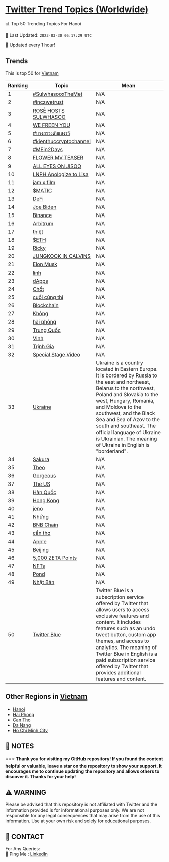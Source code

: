 [Twitter Trend Topics (Worldwide)](https://github.com/ErcinDedeoglu/Twitter-Trend-Topics)
==========


📊 Top 50 Trending Topics For Hanoi

📆 Last Updated: `2023-03-30 05:17:29 UTC`

🔧 Updated every 1 hour!


## Trends

This is top 50 for [Vietnam](</Vietnam>)

| Ranking | Topic | Mean |
| ------- | ------------ | ------------ |
| 1 | [#SulwhasooxTheMet](http://twitter.com/search?q=%23SulwhasooxTheMet) | N/A |
| 2 | [#inczwetrust](http://twitter.com/search?q=%23inczwetrust) | N/A |
| 3 | [ROSÉ HOSTS SULWHASOO](http://twitter.com/search?q=ROS%c3%89+HOSTS+SULWHASOO) | N/A |
| 4 | [WE FREEN YOU](http://twitter.com/search?q=WE+FREEN+YOU) | N/A |
| 5 | [#บวงสรวงดับแสงรวี](http://twitter.com/search?q=%23%e0%b8%9a%e0%b8%a7%e0%b8%87%e0%b8%aa%e0%b8%a3%e0%b8%a7%e0%b8%87%e0%b8%94%e0%b8%b1%e0%b8%9a%e0%b9%81%e0%b8%aa%e0%b8%87%e0%b8%a3%e0%b8%a7%e0%b8%b5) | N/A |
| 6 | [#kienthuccryptochannel](http://twitter.com/search?q=%23kienthuccryptochannel) | N/A |
| 7 | [#MEin2Days](http://twitter.com/search?q=%23MEin2Days) | N/A |
| 8 | [FLOWER MV TEASER](http://twitter.com/search?q=FLOWER+MV+TEASER) | N/A |
| 9 | [ALL EYES ON JISOO](http://twitter.com/search?q=ALL+EYES+ON+JISOO) | N/A |
| 10 | [LNPH Apologize to Lisa](http://twitter.com/search?q=LNPH+Apologize+to+Lisa) | N/A |
| 11 | [jam x film](http://twitter.com/search?q=jam+x+film) | N/A |
| 12 | [$MATIC](http://twitter.com/search?q=%24MATIC) | N/A |
| 13 | [DeFi](http://twitter.com/search?q=DeFi) | N/A |
| 14 | [Joe Biden](http://twitter.com/search?q=Joe+Biden) | N/A |
| 15 | [Binance](http://twitter.com/search?q=Binance) | N/A |
| 16 | [Arbitrum](http://twitter.com/search?q=Arbitrum) | N/A |
| 17 | [thiệt](http://twitter.com/search?q=thi%e1%bb%87t) | N/A |
| 18 | [$ETH](http://twitter.com/search?q=%24ETH) | N/A |
| 19 | [Ricky](http://twitter.com/search?q=Ricky) | N/A |
| 20 | [JUNGKOOK IN CALVINS](http://twitter.com/search?q=JUNGKOOK+IN+CALVINS) | N/A |
| 21 | [Elon Musk](http://twitter.com/search?q=Elon+Musk) | N/A |
| 22 | [linh](http://twitter.com/search?q=linh) | N/A |
| 23 | [dApps](http://twitter.com/search?q=dApps) | N/A |
| 24 | [Chốt](http://twitter.com/search?q=Ch%e1%bb%91t) | N/A |
| 25 | [cuối cùng thì](http://twitter.com/search?q=cu%e1%bb%91i+c%c3%b9ng+th%c3%ac) | N/A |
| 26 | [Blockchain](http://twitter.com/search?q=Blockchain) | N/A |
| 27 | [Không](http://twitter.com/search?q=Kh%c3%b4ng) | N/A |
| 28 | [hải phòng](http://twitter.com/search?q=h%e1%ba%a3i+ph%c3%b2ng) | N/A |
| 29 | [Trung Quốc](http://twitter.com/search?q=Trung+Qu%e1%bb%91c) | N/A |
| 30 | [Vinh](http://twitter.com/search?q=Vinh) | N/A |
| 31 | [Trịnh Gia](http://twitter.com/search?q=Tr%e1%bb%8bnh+Gia) | N/A |
| 32 | [Special Stage Video](http://twitter.com/search?q=Special+Stage+Video) | N/A |
| 33 | [Ukraine](http://twitter.com/search?q=Ukraine) | Ukraine is a country located in Eastern Europe. It is bordered by Russia to the east and northeast, Belarus to the northwest, Poland and Slovakia to the west, Hungary, Romania, and Moldova to the southwest, and the Black Sea and Sea of Azov to the south and southeast. The official language of Ukraine is Ukrainian. The meaning of Ukraine in English is "borderland". |
| 34 | [Sakura](http://twitter.com/search?q=Sakura) | N/A |
| 35 | [Theo](http://twitter.com/search?q=Theo) | N/A |
| 36 | [Gorgeous](http://twitter.com/search?q=Gorgeous) | N/A |
| 37 | [The US](http://twitter.com/search?q=The+US) | N/A |
| 38 | [Hàn Quốc](http://twitter.com/search?q=H%c3%a0n+Qu%e1%bb%91c) | N/A |
| 39 | [Hong Kong](http://twitter.com/search?q=Hong+Kong) | N/A |
| 40 | [jeno](http://twitter.com/search?q=jeno) | N/A |
| 41 | [Những](http://twitter.com/search?q=Nh%e1%bb%afng) | N/A |
| 42 | [BNB Chain](http://twitter.com/search?q=BNB+Chain) | N/A |
| 43 | [cần thơ](http://twitter.com/search?q=c%e1%ba%a7n+th%c6%a1) | N/A |
| 44 | [Apple](http://twitter.com/search?q=Apple) | N/A |
| 45 | [Beijing](http://twitter.com/search?q=Beijing) | N/A |
| 46 | [5,000 ZETA Points](http://twitter.com/search?q=5%2c000+ZETA+Points) | N/A |
| 47 | [NFTs](http://twitter.com/search?q=NFTs) | N/A |
| 48 | [Pond](http://twitter.com/search?q=Pond) | N/A |
| 49 | [Nhật Bản](http://twitter.com/search?q=Nh%e1%ba%adt+B%e1%ba%a3n) | N/A |
| 50 | [Twitter Blue](http://twitter.com/search?q=Twitter+Blue) | Twitter Blue is a subscription service offered by Twitter that allows users to access exclusive features and content. It includes features such as an undo tweet button, custom app themes, and access to analytics. The meaning of Twitter Blue in English is a paid subscription service offered by Twitter that provides additional features and content. |



## Other Regions in [Vietnam](</Vietnam>)

* [Hanoi](</Vietnam/Hanoi.md>)
* [Hai Phong](</Vietnam/Hai Phong.md>)
* [Can Tho](</Vietnam/Can Tho.md>)
* [Da Nang](</Vietnam/Da Nang.md>)
* [Ho Chi Minh City](</Vietnam/Ho Chi Minh City.md>)



## 📝 NOTES

⭐⭐⭐ **Thank you for visiting my GitHub repository! If you found the content helpful or valuable, leave a star on the repository to show your support. It encourages me to continue updating the repository and allows others to discover it. Thanks for your help!**


## ⚠️ WARNING

Please be advised that this repository is not affiliated with Twitter and the information provided is for informational purposes only. We are not responsible for any legal consequences that may arise from the use of this information. Use at your own risk and solely for educational purposes.


## 📨 CONTACT

 For Any Queries:  
            🏓 Ping Me : [LinkedIn](https://www.linkedin.com/in/ercindedeoglu/)
